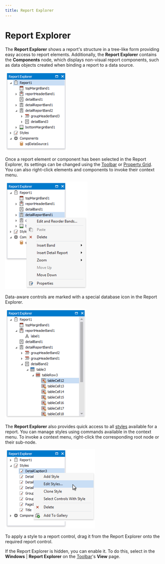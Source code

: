 ```yaml
---
title: Report Explorer
---
```

# Report Explorer
The **Report Explorer** shows a report's structure in a tree-like form providing easy access to report elements. Additionally, the **Report Explorer** contains the **Components** node, which displays non-visual report components, such as data objects created when binding a report to a data source.

![RD_Elements_ReportExplorer](../../../../../images/eurd-win-report-explorer.png)

Once a report element or component has been selected in the Report Explorer, its settings can be changed using the [Toolbar](../toolbar.md) or [Property Grid](property-grid.md). You can also right-click elements and components to invoke their context menu.

![eurd-win-report-explorer-context-menu](../../../../../images/eurd-win-report-explorer-context-menu.png)

Data-aware controls are marked with a special database icon in the Report Explorer.

![eurd-win-report-explorer-bound-controls](../../../../../images/eurd-win-report-explorer-bound-controls.png)

The **Report Explorer** also provides quick access to all [styles](../../customize-appearance/report-visual-styles.md) available for a report. You can manage styles using commands available in the context menu. To invoke a context menu, right-click the corresponding root node or their sub-node.

![eurd-win-report-explorer-styles-menu](../../../../../images/eurd-win-report-explorer-styles-menu.png)

To apply a style to a report control, drag it from the Report Explorer onto the required report control.

If the Report Explorer is hidden, you can enable it. To do this, select  in the **Windows** | **Report Explorer** on the [Toolbar](../toolbar.md)'s **View** page.